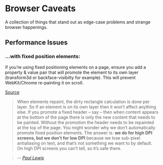 # Browser Caveats

A collection of things that stand out as edge-case problems and strange browser happenings.

## Performance Issues

### …with fixed position elements:

If you’re using fixed positioning elements on a page, ensure you add a property & value pair that will promote the element to its own layer (transform3d or backface-visibilty for example). This will prevent WebKit/Chrome re-painting it on scroll.

[Source](http://benfrain.com/improving-css-performance-fixed-position-elements/)

> When elements repaint, the dirty rectangle calculation is done per layer. So if an element is on its own layer then it won’t affect anything else. If you promote a fixed header – say – then when content appears at the bottom of the page there is only the new content that needs to be painted. Without the promotion the header needs to be repainted at the top of the page. You might wonder why we don’t automatically promote fixed position elements. The answer is: **we do for high DPI screens, but we don’t for low DPI** because we lose sub-pixel antialiasing on text, and that’s not something we want to by default. On high DPI screens you can’t tell, so it’s safe there.

> -- *<cite>[Paul Lewis](http://aerotwist.com/)</cite>*
